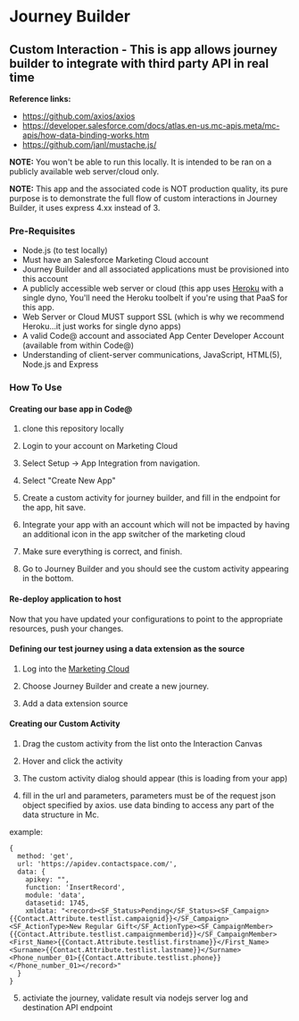 # Journey Builder
## Custom Interaction - This is app allows journey builder to integrate with third party API in real time


**Reference links:**
* https://github.com/axios/axios
* https://developer.salesforce.com/docs/atlas.en-us.mc-apis.meta/mc-apis/how-data-binding-works.htm
* https://github.com/janl/mustache.js/

**NOTE:** You won't be able to run this locally. It is intended to be ran on a publicly available web server/cloud only.

**NOTE:** This app and the associated code is NOT production quality, its pure purpose is to demonstrate the full flow of custom interactions in Journey Builder, it uses express 4.xx instead of 3.

### Pre-Requisites

* Node.js (to test locally)
* Must have an Salesforce Marketing Cloud account
* Journey Builder and all associated applications  must be provisioned into this account
* A publicly accessible web server or cloud (this app uses [Heroku](https://heroku.com) with a single dyno, You'll need the Heroku toolbelt if you're using that PaaS for this app.
* Web Server or Cloud MUST support SSL (which is why we recommend Heroku...it just works for single dyno apps)
* A valid Code@ account and associated App Center Developer Account (available from within Code@)
* Understanding of client-server communications, JavaScript, HTML(5), Node.js and Express

### How To Use

#### Creating our base app in Code@

1. clone this repository locally

2. Login to your account on Marketing Cloud

3. Select Setup -> App Integration from navigation.

4. Select "Create New App"

5. Create a custom activity for journey builder, and fill in the endpoint for the app, hit save.

6. Integrate your app with an account which will not be impacted by having an additional icon in the app switcher of the marketing cloud

7. Make sure everything is correct, and finish.

8. Go to Journey Builder and you should see the custom activity appearing in the bottom.


#### Re-deploy application to host
Now that you have updated your configurations to point to the appropriate resources, push your changes.


#### Defining our test journey using a data extension as the source
1. Log into the [Marketing Cloud](https://mc.exacttarget.com/cloud)

2. Choose Journey Builder and create a new journey.

3. Add a data extension source 


#### Creating our Custom Activity
1. Drag the custom activity from the list onto the Interaction Canvas

2. Hover and click the activity

3. The custom activity dialog should appear (this is loading from your app)

4. fill in the url and parameters, parameters must be of the request json object specified by axios. use data binding to access any part of the data structure in Mc.

example:
```
{
  method: 'get',
  url: 'https://apidev.contactspace.com/',
  data: {
    apikey: "",
    function: 'InsertRecord',
    module: 'data',
    datasetid: 1745,
    xmldata: "<record><SF_Status>Pending</SF_Status><SF_Campaign>{{Contact.Attribute.testlist.campaignid}}</SF_Campaign><SF_ActionType>New Regular Gift</SF_ActionType><SF_CampaignMember>{{Contact.Attribute.testlist.campaignmemberid}}</SF_CampaignMember><First_Name>{{Contact.Attribute.testlist.firstname}}</First_Name><Surname>{{Contact.Attribute.testlist.lastname}}</Surname><Phone_number_01>{{Contact.Attribute.testlist.phone}}</Phone_number_01></record>"
  }
}
```

5. activiate the journey, validate result via nodejs server log and destination API endpoint
